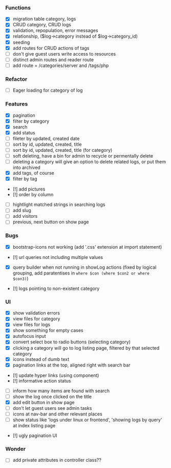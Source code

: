 ### Functions
* [x] migration table category, logs
* [x] CRUD category, CRUD logs
* [x] validation, repopulation, error messages
* [x] relationship, ($log->category instead of $log->category_id)
* [x] seeding
* [x] add routes for CRUD actions of tags
* [ ] don't give guest users write access to resources
* [ ] distinct admin routes and reader route
* [ ] add route = /categories/server and /tags/php

### Refactor
* [ ] Eager loading for category of log

### Features
* [x] pagination
* [x] filter by category
* [x] search
* [x] add status
* [ ] fileter by updated, created date
* [ ] sort by id, updated, created, title
* [ ] sort by id, updated, created, title (for category)
* [ ] soft deleting, have a bin for admin to recycle or permentally delete
* [ ] deleting a category will give an option to delete related logs, or put them into archived
* [x] add tags, of course
* [x] filter by tag
* [!] add pictures
* [!] order by column
* [ ] hightlight matched strings in searching logs
* [ ] add slug
* [ ] add visitors
* [ ] previous, next button on show page

### Bugs
* [x] bootstrap-icons not working
        (add '.css' extension at import statement)
* [!] url queries not including multiple values
* [x] query builder when not running in showLog actions
        (fixed by logical grouping, add paratentises in `where $con (where $con2 or where $con3)`)
* [!] logs pointing to non-existent category


### UI 
* [x] show validation errors
* [x] view files for category
* [x] view files for logs
* [x] show something for empty cases
* [x] autofocus input
* [x] convert select box to radio buttons (selecting category)
* [x] clicking a category will go to log listing page, filtered by that selected category
* [x] icons instead of dumb text
* [x] pagination links at the top, aligned right with search bar
* [!] update hyper links (using component)
* [!] informative action status
* [ ] inform how many items are found with search
* [ ] show the log once clicked on the title
* [x] add edit button in show page
* [ ] don't let guest users see admin tasks
* [ ] icons at nav-bar and other relevant places
* [ ] show status like 'logs under linux or frontend', 'showing logs by query' at index listing page
* [!] ugly pagination UI

### Wonder
* [ ] add private attributes in controller class??